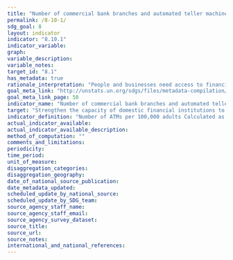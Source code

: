 ```yaml
---
title: "Number of commercial bank branches and automated teller machines (ATMs) per 100,000 adults"
permalink: /8-10-1/
sdg_goal: 8
layout: indicator
indicator: "8.10.1"
indicator_variable: 
graph: 
variable_description: 
variable_notes: 
target_id: "8.1"
has_metadata: true
rationale_interpretation: "People and businesses need access to financial services that are safe, reliable, and convenient. The high costs of providing these services, particularly to those living and working in more remote areas or for those whose transaction values are low, have led to limited access. New technologies and delivery channels are lowering costs and bringing timely and appropriate services to even more people, but require the institutions providing or partnering to provide services to have the capability to design and deliver these services."
goal_meta_link: "http://unstats.un.org/sdgs/files/metadata-compilation/Metadata-Goal-8.pdf"
goal_meta_link_page: 50
indicator_name: "Number of commercial bank branches and automated teller machines (ATMs) per 100,000 adults"
target: "Strengthen the capacity of domestic financial institutions to encourage and expand access to banking, insurance and financial services for all."
indicator_definition: "Number of ATMs per 100,000 adults Calculated as: (number of ATMs)*100,000/adult population in the reporting country. Number of branches per 100,000 adults Calculated as follows: (number of institutions + number of branches)*100,000/adult population in the reporting country --- calculated separately for commercial banks, credit unions and financial cooperatives, and all MFIs."
actual_indicator_available: 
actual_indicator_available_description: 
method_of_computation: ""
comments_and_limitations: 
periodicity: 
time_period: 
unit_of_measure: 
disaggregation_categories: 
disaggregation_geography: 
date_of_national_source_publication: 
date_metadata_updated: 
scheduled_update_by_national_source: 
scheduled_update_by_SDG_team: 
source_agency_staff_name: 
source_agency_staff_email: 
source_agency_survey_dataset: 
source_title: 
source_url: 
source_notes: 
international_and_national_references: 
---
```


